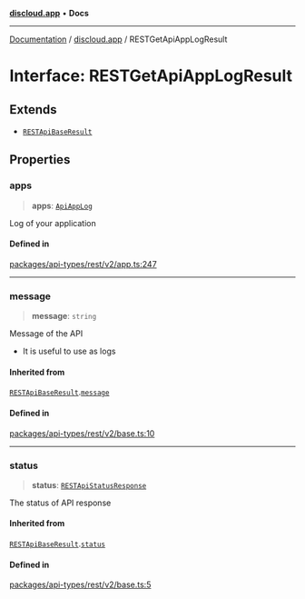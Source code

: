 [**discloud.app**](../README.md) • **Docs**

***

[Documentation](../../packages.md) / [discloud.app](../README.md) / RESTGetApiAppLogResult

# Interface: RESTGetApiAppLogResult

## Extends

- [`RESTApiBaseResult`](RESTApiBaseResult.md)

## Properties

### apps

> **apps**: [`ApiAppLog`](ApiAppLog.md)

Log of your application

#### Defined in

[packages/api-types/rest/v2/app.ts:247](https://github.com/discloud/discloud.app/blob/e957c12968777c01a56e127121040f7eaaf9b803/packages/api-types/rest/v2/app.ts#L247)

***

### message

> **message**: `string`

Message of the API
- It is useful to use as logs

#### Inherited from

[`RESTApiBaseResult`](RESTApiBaseResult.md).[`message`](RESTApiBaseResult.md#message)

#### Defined in

[packages/api-types/rest/v2/base.ts:10](https://github.com/discloud/discloud.app/blob/e957c12968777c01a56e127121040f7eaaf9b803/packages/api-types/rest/v2/base.ts#L10)

***

### status

> **status**: [`RESTApiStatusResponse`](../type-aliases/RESTApiStatusResponse.md)

The status of API response

#### Inherited from

[`RESTApiBaseResult`](RESTApiBaseResult.md).[`status`](RESTApiBaseResult.md#status)

#### Defined in

[packages/api-types/rest/v2/base.ts:5](https://github.com/discloud/discloud.app/blob/e957c12968777c01a56e127121040f7eaaf9b803/packages/api-types/rest/v2/base.ts#L5)
